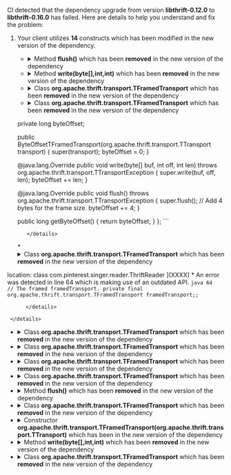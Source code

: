 CI detected that the dependency upgrade from version **libthrift-0.12.0** to **libthrift-0.16.0** has failed. Here are details to help you understand and fix the problem:
1. Your client utilizes **14** constructs which has been modified in the new version of the dependency.
   * <details>
        <summary>Method <b>flush()</b> which has been <b>removed</b> in the new version of the dependency</summary>
            
        * <details>
          <summary>The failure is identified from the logs generated in the build process. </summary>
          

          </details>
            
        To resolve this issue, there are alternative options available in the new version of the dependency that can replace the incompatible method currently used in the client. You can consider substituting the existing method with one of the following options provided by the new version of the dependency
        ``` java
        void flush();
        ```
     </details>
   * <details>
        <summary>Method <b>write(byte[],int,int)</b> which has been <b>removed</b> in the new version of the dependency</summary>
            
        * <details>
          <summary>The failure is identified from the logs generated in the build process. </summary>
          

          </details>
            
        To address this incompatibility, there are 3 alternative options available in the new version of the dependency that can replace the incompatible method currently used in the client. You can consider substituting the existing method with one of the following options provided by the new version of the dependency:
        ``` java
        void write(byte[],int,int);
        ```
        ``` java
        int write(ByteBuffer);
        ```
        ``` java
        int write(ByteBuffer);
        ```
     </details>
   * <details>
        <summary>Class <b>org.apache.thrift.transport.TFramedTransport</b> which has been <b>removed</b> in the new version of the dependency</summary>
            
        * <details>
          <summary>The failure is identified from the logs generated in the build process. </summary>
          

          </details>
            
     </details>
   * <details>
        <summary>Class <b>org.apache.thrift.transport.TFramedTransport</b> which has been <b>removed</b> in the new version of the dependency</summary>
            
        * <details>
          <summary>The failure is identified from the logs generated in the build process. </summary>
          
            *   >[[ERROR] /singer/singer/src/main/java/com/pinterest/singer/utils/SimpleThriftLogger.java:[45,65] cannot find symbol<br>&nbsp;&nbsp;&nbsp;&nbsp;  symbol:   class TFramedTransport
  location: class com.pinterest.singer.utils.SimpleThriftLogger<T>
](XXXX)
            *   An error was detected in line 45 which is making use of an outdated API.
             ``` java
             45   private static final class ByteOffsetTFramedTransport extends org.apache.thrift.transport.TFramedTransport {
    private long byteOffset;

    public ByteOffsetTFramedTransport(org.apache.thrift.transport.TTransport transport) {
        super(transport);
        byteOffset = 0;
    }

    @java.lang.Override
    public void write(byte[] buf, int off, int len) throws org.apache.thrift.transport.TTransportException {
        super.write(buf, off, len);
        byteOffset += len;
    }

    @java.lang.Override
    public void flush() throws org.apache.thrift.transport.TTransportException {
        super.flush();
        // Add 4 bytes for the frame size.
        byteOffset += 4;
    }

    public long getByteOffset() {
        return byteOffset;
    }
};
            ```

          </details>
            
     </details>
   * <details>
        <summary>Class <b>org.apache.thrift.transport.TFramedTransport</b> which has been <b>removed</b> in the new version of the dependency</summary>
            
        * <details>
          <summary>The failure is identified from the logs generated in the build process. </summary>
          
            *   >[[ERROR] /singer/singer/src/main/java/com/pinterest/singer/reader/ThriftReader.java:[64,17] cannot find symbol<br>&nbsp;&nbsp;&nbsp;&nbsp;  symbol:   class TFramedTransport
  location: class com.pinterest.singer.reader.ThriftReader<T>
](XXXX)
            *   An error was detected in line 64 which is making use of an outdated API.
             ``` java
             64   // The framed framedTransport.
private final org.apache.thrift.transport.TFramedTransport framedTransport;;
            ```

          </details>
            
     </details>
   * <details>
        <summary>Class <b>org.apache.thrift.transport.TFramedTransport</b> which has been <b>removed</b> in the new version of the dependency</summary>
            
        * <details>
          <summary>The failure is identified from the logs generated in the build process. </summary>
          

          </details>
            
     </details>
   * <details>
        <summary>Class <b>org.apache.thrift.transport.TFramedTransport</b> which has been <b>removed</b> in the new version of the dependency</summary>
            
        * <details>
          <summary>The failure is identified from the logs generated in the build process. </summary>
          
            *   >[[ERROR] /singer/singer/src/main/java/com/pinterest/singer/utils/SimpleThriftLogger.java:[24,35] cannot find symbol<br>&nbsp;&nbsp;&nbsp;&nbsp;  symbol:   class TFramedTransport
  location: package org.apache.thrift.transport
](XXXX)
            *   An error was detected in line 24 which is making use of an outdated API.
             ``` java
             24   import org.apache.thrift.transport.TFramedTransport;;
            ```

          </details>
            
     </details>
   * <details>
        <summary>Class <b>org.apache.thrift.transport.TFramedTransport</b> which has been <b>removed</b> in the new version of the dependency</summary>
            
        * <details>
          <summary>The failure is identified from the logs generated in the build process. </summary>
          

          </details>
            
     </details>
   * <details>
        <summary>Class <b>org.apache.thrift.transport.TFramedTransport</b> which has been <b>removed</b> in the new version of the dependency</summary>
            
        * <details>
          <summary>The failure is identified from the logs generated in the build process. </summary>
          
            *   >[[ERROR] /singer/singer/src/main/java/com/pinterest/singer/reader/ThriftReader.java:[23,35] cannot find symbol<br>&nbsp;&nbsp;&nbsp;&nbsp;  symbol:   class TFramedTransport
  location: package org.apache.thrift.transport
](XXXX)
            *   An error was detected in line 23 which is making use of an outdated API.
             ``` java
             23   import org.apache.thrift.transport.TFramedTransport;;
            ```

          </details>
            
     </details>
   * <details>
        <summary>Method <b>flush()</b> which has been <b>removed</b> in the new version of the dependency</summary>
            
        * <details>
          <summary>The failure is identified from the logs generated in the build process. </summary>
          

          </details>
            
        To resolve this issue, there are alternative options available in the new version of the dependency that can replace the incompatible method currently used in the client. You can consider substituting the existing method with one of the following options provided by the new version of the dependency
        ``` java
        void flush();
        ```
     </details>
   * <details>
        <summary>Class <b>org.apache.thrift.transport.TFramedTransport</b> which has been <b>removed</b> in the new version of the dependency</summary>
            
        * <details>
          <summary>The failure is identified from the logs generated in the build process. </summary>
          

          </details>
            
     </details>
   * <details>
        <summary>Constructor <b>org.apache.thrift.transport.TFramedTransport(org.apache.thrift.transport.TTransport)</b> which has been <b></b> in the new version of the dependency</summary>
            
        * <details>
          <summary>The failure is identified from the logs generated in the build process. </summary>
          

          </details>
            
     </details>
   * <details>
        <summary>Method <b>write(byte[],int,int)</b> which has been <b>removed</b> in the new version of the dependency</summary>
            
        * <details>
          <summary>The failure is identified from the logs generated in the build process. </summary>
          

          </details>
            
        To address this incompatibility, there are 3 alternative options available in the new version of the dependency that can replace the incompatible method currently used in the client. You can consider substituting the existing method with one of the following options provided by the new version of the dependency:
        ``` java
        void write(byte[],int,int);
        ```
        ``` java
        int write(ByteBuffer);
        ```
        ``` java
        int write(ByteBuffer);
        ```
     </details>
   * <details>
        <summary>Class <b>org.apache.thrift.transport.TFramedTransport</b> which has been <b>removed</b> in the new version of the dependency</summary>
            
        * <details>
          <summary>The failure is identified from the logs generated in the build process. </summary>
          

          </details>
            
     </details>


